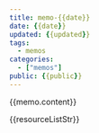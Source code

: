 ```yaml
---
title: memo-{{date}}
date: {{date}}
updated: {{updated}}
tags:
  - memos
categories:
  - ["memos"]
public: {{public}}
---
```


{{memo.content}}


{{resourceListStr}}


<!-- 语法解析: https://scribanonline.azurewebsites.net/ -->
